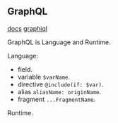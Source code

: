 GraphQL
-

[docs](http://graphql.org/code/#javascript)
[graphiql](https://graphql.github.io/swapi-graphql/)

GraphQL is Language and Runtime.

Language:
* field.
* variable `$varName`.
* directive `@include(if: $var)`.
* alias `aliasName: originName`.
* fragment `...FragmentName`.

Runtime.
